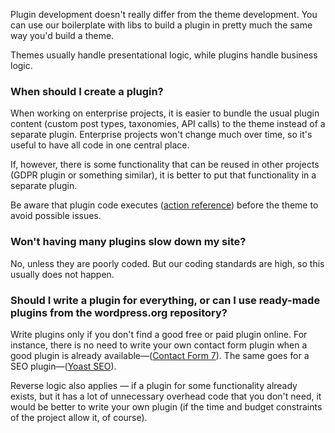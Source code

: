 Plugin development doesn't really differ from the theme development. You can use our boilerplate with libs to build a plugin in pretty much the same way you'd build a theme.

Themes usually handle presentational logic, while plugins handle business logic.

### When should I create a plugin?

When working on enterprise projects, it is easier to bundle the usual plugin content (custom post types, taxonomies, API calls) to the theme instead of a separate plugin. Enterprise projects won't change much over time, so it's useful to have all code in one central place.

If, however, there is some functionality that can be reused in other projects (GDPR plugin or something similar), it is better to put that functionality in a separate plugin.

Be aware that plugin code executes ([action reference](https://codex.wordpress.org/Plugin_API/Action_Reference)) before the theme to avoid possible issues.

### Won't having many plugins slow down my site?

No, unless they are poorly coded. But our coding standards are high, so this usually does not happen.

### Should I write a plugin for everything, or can I use ready-made plugins from the wordpress.org repository?

Write plugins only if you don't find a good free or paid plugin online. For instance, there is no need to write your own contact form plugin when a good plugin is already available—([Contact Form 7](https://wordpress.org/plugins/contact-form-7/)). The same goes for a SEO plugin—([Yoast SEO](https://wordpress.org/plugins/wordpress-seo/)).

Reverse logic also applies — if a plugin for some functionality already exists, but it has a lot of unnecessary overhead code that you don't need, it would be better to write your own plugin (if the time and budget constraints of the project allow it, of course).
